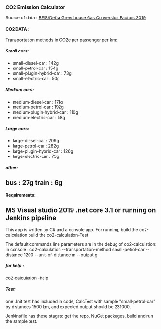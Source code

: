### CO2 Emission Calculator 


Source of data :   [BEIS/Defra Greenhouse Gas Conversion Factors 2019](https://www.gov.uk/government/publications/greenhouse-gas-reporting-conversion-factors-2019 "BEIS/Defra Greenhouse Gas Conversion Factors 2019")

#### CO2 DATA :
Transportation methods in CO2e per passenger per km:
##### Small cars:
- small-diesel-car : 142g
- small-petrol-car : 154g
- small-plugin-hybrid-car : 73g
- small-electric-car : 50g
##### Medium cars:
- medium-diesel-car : 171g
- medium-petrol-car : 192g
- medium-plugin-hybrid-car : 110g
- medium-electric-car : 58g
##### Large cars:
- large-diesel-car : 209g
- large-petrol-car : 282g
- large-plugin-hybrid-car : 126g
- large-electric-car : 73g
##### other:
bus : 27g
train : 6g
--------------------------
#### Requirements:
MS Visual studio 2019
.net core 3.1
or running on Jenkins pipeline
---------------------------
This app is written by C# and a console app. 
For running, build the co2-calculation build the co2-calculation-Test

The default commands line parameters are in the debug of co2-calculation: 
in console :
co2-calculation --transportation-method small-petrol-car --distance 1200 --unit-of-distance m --output g

 ##### for help :
co2-calculation -help

##### Test:
one Unit test has included in code, CalcTest with sample "small-petrol-car"  by distances 1500 km, and expected output should be 231000.

Jenkinsfile has these stages:
get the repo, NuGet packages, build and run the sample test.
